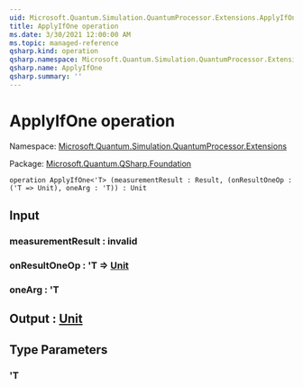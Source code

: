 ```yaml
---
uid: Microsoft.Quantum.Simulation.QuantumProcessor.Extensions.ApplyIfOne
title: ApplyIfOne operation
ms.date: 3/30/2021 12:00:00 AM
ms.topic: managed-reference
qsharp.kind: operation
qsharp.namespace: Microsoft.Quantum.Simulation.QuantumProcessor.Extensions
qsharp.name: ApplyIfOne
qsharp.summary: ''
---
```


# ApplyIfOne operation

Namespace: [Microsoft.Quantum.Simulation.QuantumProcessor.Extensions](xref:Microsoft.Quantum.Simulation.QuantumProcessor.Extensions)

Package: [Microsoft.Quantum.QSharp.Foundation](https://nuget.org/packages/Microsoft.Quantum.QSharp.Foundation)




```qsharp
operation ApplyIfOne<'T> (measurementResult : Result, (onResultOneOp : ('T => Unit), oneArg : 'T)) : Unit
```


## Input

### measurementResult : __invalid<Result>__




### onResultOneOp : 'T => [Unit](xref:microsoft.quantum.lang-ref.unit) 




### oneArg : 'T





## Output : [Unit](xref:microsoft.quantum.lang-ref.unit)



## Type Parameters

### 'T

